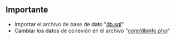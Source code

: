 ## Importante
- Importar el archivo de base de dato "[db.sql](https://github.com/OxigenArts/FotoCEI/blob/master/db.sql)"
- Cambiar los datos de conexión en el archivo "[core/dbinfo.php](https://github.com/OxigenArts/FotoCEI/blob/master/core/dbinfo.php)"
